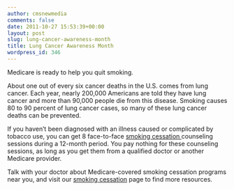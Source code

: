 ```yaml
---
author: cmsnewmedia
comments: false
date: 2011-10-27 15:53:39+00:00
layout: post
slug: lung-cancer-awareness-month
title: Lung Cancer Awareness Month
wordpress_id: 346
---
```


Medicare is ready to help you quit smoking.

About one out of every six cancer deaths in the U.S. comes from lung cancer. Each year, nearly 200,000 Americans are told they have lung cancer and more than 90,000 people die from this disease. Smoking causes 80 to 90 percent of lung cancer cases, so many of these lung cancer deaths can be prevented.

If you haven’t been diagnosed with an illness caused or complicated by tobacco use, you can get 8 face-to-face [smoking cessation ](http://www.medicare.gov/navigation/manage-your-health/preventive-services/smoking-cessation.aspx)counseling sessions during a 12-month period. You pay nothing for these counseling sessions, as long as you get them from a qualified doctor or another Medicare provider.

Talk with your doctor about Medicare-covered smoking cessation programs near you, and visit our [smoking cessation](http://www.medicare.gov/navigation/manage-your-health/preventive-services/smoking-cessation.aspx) page to find more resources.

